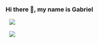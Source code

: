 ### Hi there 👋, my name is Gabriel

<div style="margin: 10px">
  <a href="https://github.com/Gavaii/Gavaii">
    <img src="https://github-readme-stats.vercel.app/api?username=Gavaii&show_icons=true&theme=radical" />
  </a>
  <br>
  <br>
  <a href="https://github.com/Gavaii/Gavaii">
    <img src="https://github-readme-stats.vercel.app/api/top-langs/?username=Gavaii&langs_count=8&layout=compact&theme=radical" />
  </a>
  <br>
  <br> 

</div>

